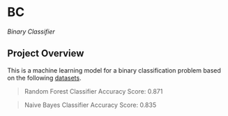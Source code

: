 # BC
*Binary Classifier*

## Project Overview

This is a machine learning model for a binary classification problem based on the following [datasets](https://drive.google.com/file/d/1JBnuP1GTXvhiTb80OEzN13uV7wMLkktg/view).

> Random Forest Classifier Accuracy Score: 0.871

> Naive Bayes Classifier Accuracy Score: 0.835

